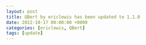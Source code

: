 ```yaml
---
layout: post
title: QBert by ericlewis has been updated to 1.1.0
date: 2022-10-17 00:00:00 +0000
categories: [ericlewis, QBert]
tags: [update]
---
```


